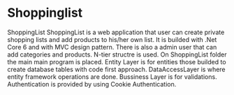 # Shoppinglist
ShoppingList
ShoppingList is a web application that user can create private shopping lists and add products to his/her own list. 
It is builded with .Net Core 6 and with MVC design pattern.
There is also a admin user that can add categories and products.
N-tier structre is used.
On ShoppingList folder the main main program is placed.
Entity Layer is for entities those builded to create database tables with code first approach.
DataAccessLayer is where entity framework operations are done.
Bussiness Layer is for validations.
Authentication is provided by using Cookie Authentication.
